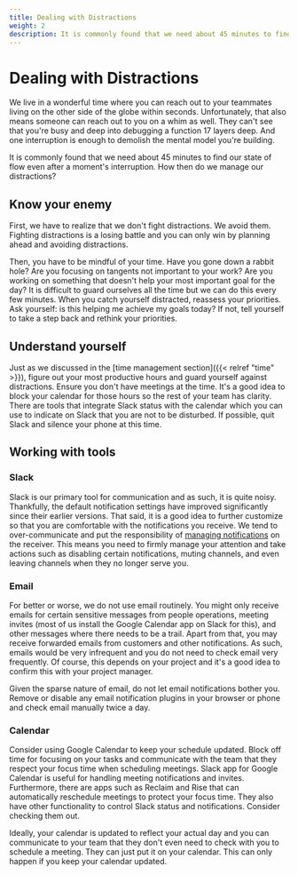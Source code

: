 ```yaml
---
title: Dealing with Distractions
weight: 2
description: It is commonly found that we need about 45 minutes to find our state of flow even after a moment's interruption. How then do we manage our distractions?
---
```


# Dealing with Distractions

We live in a wonderful time where you can reach out to your teammates living on the other side of the globe within seconds. Unfortunately, that also means someone can reach out to you on a whim as well. They can't see that you're busy and deep into debugging a function 17 layers deep. And one interruption is enough to demolish the mental model you're building.

It is commonly found that we need about 45 minutes to find our state of flow even after a moment's interruption. How then do we manage our distractions?

## Know your enemy

First, we have to realize that we don't fight distractions. We avoid them. Fighting distractions is a losing battle and you can only win by planning ahead and avoiding distractions.

Then, you have to be mindful of your time. Have you gone down a rabbit hole? Are you focusing on tangents not important to your work? Are you working on something that doesn't help your most important goal for the day? It is difficult to guard ourselves all the time but we can do this every few minutes. When you catch yourself distracted, reassess your priorities. Ask yourself: is this helping me achieve my goals today? If not, tell yourself to take a step back and rethink your priorities.

## Understand yourself

Just as we discussed in the [time management section]({{< relref "time" >}}), figure out your most productive hours and guard yourself against distractions. Ensure you don't have meetings at the time. It's a good idea to block your calendar for those hours so the rest of your team has clarity. There are tools that integrate Slack status with the calendar which you can use to indicate on Slack that you are not to be disturbed. If possible, quit Slack and silence your phone at this time.

## Working with tools

### Slack

Slack is our primary tool for communication and as such, it is quite noisy. Thankfully, the default notification settings have improved significantly since their earlier versions. That said, it is a good idea to further customize so that you are comfortable with the notifications you receive. We tend to over-communicate and put the responsibility of [managing notifications](https://axelerant.atlassian.net/wiki/spaces/OA/pages/2783051854/Communication#Mind-the-notifications) on the receiver. This means you need to firmly manage your attention and take actions such as disabling certain notifications, muting channels, and even leaving channels when they no longer serve you.

### Email

For better or worse, we do not use email routinely. You might only receive emails for certain sensitive messages from people operations, meeting invites (most of us install the Google Calendar app on Slack for this), and other messages where there needs to be a trail. Apart from that, you may receive forwarded emails from customers and other notifications. As such, emails would be very infrequent and you do not need to check email very frequently. Of course, this depends on your project and it's a good idea to confirm this with your project manager.

Given the sparse nature of email, do not let email notifications bother you. Remove or disable any email notification plugins in your browser or phone and check email manually twice a day.

### Calendar

Consider using Google Calendar to keep your schedule updated. Block off time for focusing on your tasks and communicate with the team that they respect your focus time when scheduling meetings. Slack app for Google Calendar is useful for handling meeting notifications and invites. Furthermore, there are apps such as Reclaim and Rise that can automatically reschedule meetings to protect your focus time. They also have other functionality to control Slack status and notifications. Consider checking them out.

Ideally, your calendar is updated to reflect your actual day and you can communicate to your team that they don't even need to check with you to schedule a meeting. They can just put it on your calendar. This can only happen if you keep your calendar updated.
